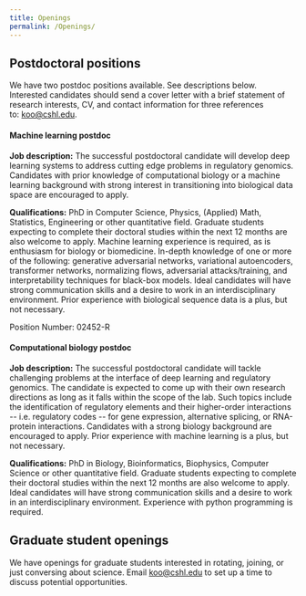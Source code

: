 ```yaml
---
title: Openings
permalink: /Openings/
---
```


## Postdoctoral positions

We have two postdoc positions available. See descriptions below. Interested candidates should send a cover letter with a brief statement of research interests, CV, and contact information for three references to: koo@cshl.edu. 


#### Machine learning postdoc 

<b>Job description:</b> The successful postdoctoral candidate will develop deep learning systems to address cutting edge problems in regulatory genomics. Candidates with prior knowledge of computational biology or a machine learning background with strong interest in transitioning into biological data space are encouraged to apply.  


<b>Qualifications:</b> PhD in Computer Science, Physics, (Applied) Math, Statistics, Engineering or other quantitative field. Graduate students expecting to complete their doctoral studies within the next 12 months are also welcome to apply. Machine learning experience is required, as is enthusiasm for biology or biomedicine. In-depth knowledge of one or more of the following: generative adversarial networks, variational autoencoders, transformer networks, normalizing flows, adversarial attacks/training, and interpretability techniques for black-box models. Ideal candidates will have strong communication skills and a desire to work in an interdisciplinary environment. Prior experience with biological sequence data is a plus, but not necessary.

Position Number: 02452-R


#### Computational biology postdoc


<b>Job description:</b> The successful postdoctoral candidate will tackle challenging problems at the interface of deep learning and regulatory genomics. The candidate is expected to come up with their own research directions as long as it falls within the scope of the lab. Such topics include the identification of regulatory elements and their higher-order interactions -- i.e. regulatory codes -- for gene expression, alternative splicing, or RNA-protein interactions. Candidates with a strong biology background are encouraged to apply. Prior experience with machine learning is a plus, but not necessary. 

<b>Qualifications:</b> PhD in Biology, Bioinformatics, Biophysics, Computer Science or other quantitative field. Graduate students expecting to complete their doctoral studies within the next 12 months are also welcome to apply. Ideal candidates will have strong communication skills and a desire to work in an interdisciplinary environment. Experience with python programming is required.



## Graduate student openings

We have openings for graduate students interested in rotating, joining, or just conversing about science. Email koo@cshl.edu to set up a time to discuss potential opportunities.














